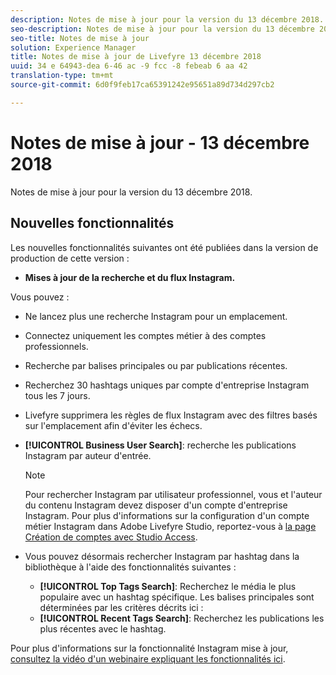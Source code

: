```yaml
---
description: Notes de mise à jour pour la version du 13 décembre 2018.
seo-description: Notes de mise à jour pour la version du 13 décembre 2018.
seo-title: Notes de mise à jour
solution: Experience Manager
title: Notes de mise à jour de Livefyre 13 décembre 2018
uuid: 34 e 64943-dea 6-46 ac -9 fcc -8 febeab 6 aa 42
translation-type: tm+mt
source-git-commit: 6d0f9feb17ca65391242e95651a89d734d297cb2

---
```



# Notes de mise à jour - 13 décembre 2018

Notes de mise à jour pour la version du 13 décembre 2018.

## Nouvelles fonctionnalités

Les nouvelles fonctionnalités suivantes ont été publiées dans la version de production de cette version :

* **Mises à jour de la recherche et du flux Instagram.**

Vous pouvez :

* Ne lancez plus une recherche Instagram pour un emplacement.
* Connectez uniquement les comptes métier à des comptes professionnels.
* Recherche par balises principales ou par publications récentes.
* Recherchez 30 hashtags uniques par compte d'entreprise Instagram tous les 7 jours.

* Livefyre supprimera les règles de flux Instagram avec des filtres basés sur l'emplacement afin d'éviter les échecs.
* **[!UICONTROL Business User Search]**: recherche les publications Instagram par auteur d'entrée.

   >[!NOTE]
   >
   >Pour rechercher Instagram par utilisateur professionnel, vous et l'auteur du contenu Instagram devez disposer d'un compte d'entreprise Instagram. Pour plus d'informations sur la configuration d'un compte métier Instagram dans Adobe Livefyre Studio, reportez-vous à [la page Création de comptes avec Studio Access](/help/using/c-users-creating-accounts-with-studio-access/t-configure-social-accout-instagram/c-about-instagram-accounts.md#c_about_instagram_accounts).

* Vous pouvez désormais rechercher Instagram par hashtag dans la bibliothèque à l'aide des fonctionnalités suivantes :

   * **[!UICONTROL Top Tags Search]**: Recherchez le média le plus populaire avec un hashtag spécifique. Les balises principales sont déterminées par les critères décrits ici : [](https://developers.facebook.com/docs/instagram-api/reference/hashtag/top-media)
   * **[!UICONTROL Recent Tags Search]**: Recherchez les publications les plus récentes avec le hashtag.

Pour plus d'informations sur la fonctionnalité Instagram mise à jour, [consultez la vidéo d'un webinaire expliquant les fonctionnalités ici](https://youtu.be/wRkGc3obaOA).

